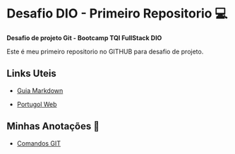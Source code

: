 # Desafio DIO - Primeiro Repositorio :computer:

**Desafio de projeto Git - Bootcamp TQI FullStack DIO**

Este é meu primeiro repositorio no GITHUB para desafio de projeto.

## Links Uteis

* [Guia Markdown](https://docs.pipz.com/central-de-ajuda/learning-center/guia-basico-de-markdown#open)

* [Portugol Web](https://portugol-webstudio.cubos.io/ide)

## Minhas Anotações :notebook:

* [Comandos GIT](Comandos_GIT.md)

  

